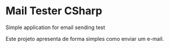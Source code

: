 # Mail Tester CSharp
Simple application for email sending test

Este projeto apresenta de forma simples como enviar um e-mail.
